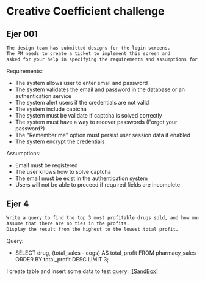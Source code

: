 # Creative Coefficient challenge

## Ejer 001
```bash
The design team has submitted designs for the login screens.
The PM needs to create a ticket to implement this screen and
asked for your help in specifying the requirements and assumptions for the following design:
```

Requirements:
- The system allows user to enter email and password
- The system validates the email and password in the database or an authentication service
- The system alert users if the credentials are not valid
- The system include captcha
- The system must be validate if captcha is solved correctly
- The system must have a way to recover passwords (Forgot your password?)
- The "Remember me" option must persist user session data if enabled
- The system encrypt the credentials
  

Assumptions:
- Email must be registered 
- The user knows how to solve captcha
- The email must be exist in the authentication system
- Users will not be able to proceed if required fields are incomplete


## Ejer 4

```bash
Write a query to find the top 3 most profitable drugs sold, and how much profit they made.
Assume that there are no ties in the profits.
Display the result from the highest to the lowest total profit.
```
Query:
- SELECT drug, (total_sales - cogs) AS total_profit FROM pharmacy_sales ORDER BY total_profit DESC LIMIT 3;

I create table and insert some data to test query: [![SandBox]]([https://www.linkedin.com/in/francisco-lopez-3359b6260/](https://sandboxsql.com/b36e3629-a7e3-4961-891f-43663a2930fa))


